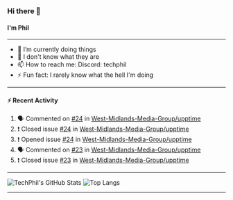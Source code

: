 ### Hi there 👋
#### I'm Phil

---

- 🔭 I’m currently doing things
- 🌱 I don't know what they are
- 📫 How to reach me: Discord: techphil
- ⚡ Fun fact: I rarely know what the hell I'm doing

---

#### ⚡ Recent Activity
<!--START_SECTION:activity-->
1. 🗣 Commented on [#24](https://github.com//West-Midlands-Media-Group/upptime/issues/24) in [West-Midlands-Media-Group/upptime](https://github.com//West-Midlands-Media-Group/upptime)
2. ❗️ Closed issue [#24](https://github.com//West-Midlands-Media-Group/upptime/issues/24) in [West-Midlands-Media-Group/upptime](https://github.com//West-Midlands-Media-Group/upptime)
3. ❗️ Opened issue [#24](https://github.com//West-Midlands-Media-Group/upptime/issues/24) in [West-Midlands-Media-Group/upptime](https://github.com//West-Midlands-Media-Group/upptime)
4. 🗣 Commented on [#23](https://github.com//West-Midlands-Media-Group/upptime/issues/23) in [West-Midlands-Media-Group/upptime](https://github.com//West-Midlands-Media-Group/upptime)
5. ❗️ Closed issue [#23](https://github.com//West-Midlands-Media-Group/upptime/issues/23) in [West-Midlands-Media-Group/upptime](https://github.com//West-Midlands-Media-Group/upptime)
<!--END_SECTION:activity-->

---

![TechPhil's GitHub Stats](https://github-readme-stats.vercel.app/api?username=techphil&count_private=true)
![Top Langs](https://github-readme-stats.vercel.app/api/top-langs/?username=techphil)

---
